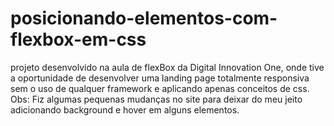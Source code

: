 # posicionando-elementos-com-flexbox-em-css
projeto desenvolvido na aula de flexBox da Digital Innovation One, onde tive a oportunidade de desenvolver uma landing page totalmente responsiva sem o uso de qualquer framework e aplicando apenas conceitos de css.
Obs: Fiz algumas pequenas mudanças no site para deixar do meu jeito adicionando background e hover em alguns elementos.
